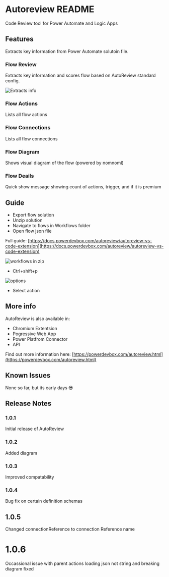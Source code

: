# Autoreview README
Code Review tool for Power Automate and Logic Apps

## Features
Extracts key information from Power Automate solutoin file.

### Flow Review
Extracts key information and scores flow based on AutoReview standard config.

![Extracts info](https://powerdevbox.com/images/vsCode/review.gif)

### Flow Actions
Lists all flow actions

### Flow Connections
Lists all flow connections

### Flow Diagram
Shows visual diagram of the flow (powered by nomnoml)

### Flow Deails
Quick show message showing count of actions, trigger, and if it is premium

## Guide
- Export flow solution
- Unzip solution
- Navigate to flows in Workflows folder
- Open flow json file

Full guide: [https://docs.powerdevbox.com/autoreview/autoreview-vs-code-extension](https://docs.powerdevbox.com/autoreview/autoreview-vs-code-extension)

![workflows in zip](https://powerdevbox.com/images/vsCode/files.png)

- Ctrl+shift+p

![options](https://powerdevbox.com/images/vsCode/options.png)

- Select action

## More info
AutoReview is also available in:

- Chromium Extentsion
- Pogressive Web App
- Power Platfrom Connector
- API

Find out more information here: [https://powerdevbox.com/autoreview.html](https://powerdevbox.com/autoreview.html)

## Known Issues

None so far, but its early days 😎

## Release Notes

### 1.0.1

Initial release of AutoReview 

### 1.0.2

Added diagram

### 1.0.3

Improved compatability

### 1.0.4

Bug fix on certain definition schemas

## 1.0.5

Changed connectionReference to connection Reference name

# 1.0.6

Occassional issue with parent actions loading json not string and breaking diagram fixed